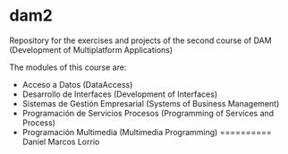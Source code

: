 ﻿# dam2

Repository for the exercises and projects of the second course of DAM (Development of Multiplatform Applications)


The modules of this course are:
- Acceso a Datos (DataAccess)
- Desarrollo de Interfaces (Development of Interfaces)
- Sistemas de Gestión Empresarial (Systems of Business Management)
- Programación de Servicios Procesos (Programming of Services and Process)
- Programación Multimedia (Multimedia Programming)
==========
Daniel Marcos Lorrio
